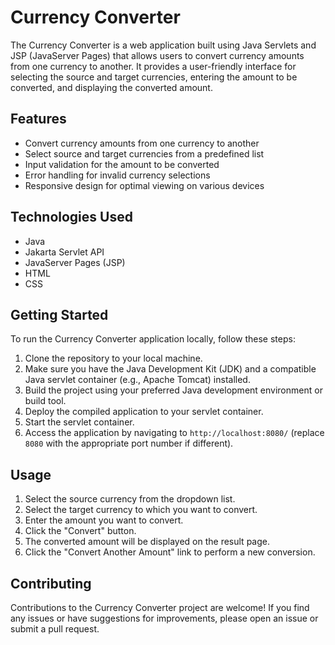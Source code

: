 # Currency Converter

The Currency Converter is a web application built using Java Servlets and JSP (JavaServer Pages) that allows users to convert currency amounts from one currency to another. It provides a user-friendly interface for selecting the source and target currencies, entering the amount to be converted, and displaying the converted amount.

## Features

- Convert currency amounts from one currency to another
- Select source and target currencies from a predefined list
- Input validation for the amount to be converted
- Error handling for invalid currency selections
- Responsive design for optimal viewing on various devices

## Technologies Used

- Java
- Jakarta Servlet API
- JavaServer Pages (JSP)
- HTML
- CSS

## Getting Started

To run the Currency Converter application locally, follow these steps:

1. Clone the repository to your local machine.
2. Make sure you have the Java Development Kit (JDK) and a compatible Java servlet container (e.g., Apache Tomcat) installed.
3. Build the project using your preferred Java development environment or build tool.
4. Deploy the compiled application to your servlet container.
5. Start the servlet container.
6. Access the application by navigating to `http://localhost:8080/` (replace `8080` with the appropriate port number if different).

## Usage

1. Select the source currency from the dropdown list.
2. Select the target currency to which you want to convert.
3. Enter the amount you want to convert.
4. Click the "Convert" button.
5. The converted amount will be displayed on the result page.
6. Click the "Convert Another Amount" link to perform a new conversion.


## Contributing

Contributions to the Currency Converter project are welcome! If you find any issues or have suggestions for improvements, please open an issue or submit a pull request.